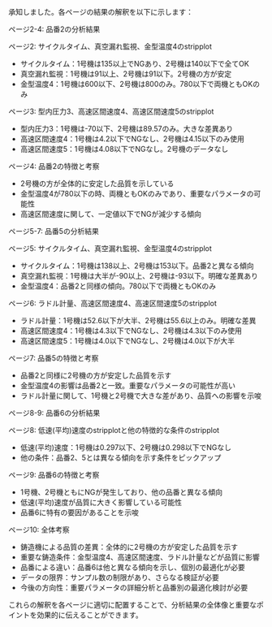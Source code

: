  承知しました。各ページの結果の解釈を以下に示します：

ページ2-4: 品番2の分析結果

ページ2: サイクルタイム、真空漏れ監視、金型温度4のstripplot
- サイクルタイム：1号機は135以上でNGあり、2号機は140以下で全てOK
- 真空漏れ監視：1号機は91以上、2号機は91以下。2号機の方が安定
- 金型温度4：1号機は600以下、2号機は800のみ。780以下で両機ともOKのみ

ページ3: 型内圧力3、高速区間速度4、高速区間速度5のstripplot
- 型内圧力3：1号機は-70以下、2号機は89.57のみ。大きな差異あり
- 高速区間速度4：1号機は4.2以下でNGなし、2号機は4.15以下のみ使用
- 高速区間速度5：1号機は4.08以下でNGなし。2号機のデータなし

ページ4: 品番2の特徴と考察
- 2号機の方が全体的に安定した品質を示している
- 金型温度4が780以下の時、両機ともOKのみであり、重要なパラメータの可能性
- 高速区間速度に関して、一定値以下でNGが減少する傾向

ページ5-7: 品番5の分析結果

ページ5: サイクルタイム、真空漏れ監視、金型温度4のstripplot
- サイクルタイム：1号機は138以上、2号機は153以下。品番2と異なる傾向
- 真空漏れ監視：1号機は大半が-90以上、2号機は-93以下。明確な差異あり
- 金型温度4：品番2と同様の傾向。780以下で両機ともOKのみ

ページ6: ラドル計量、高速区間速度4、高速区間速度5のstripplot
- ラドル計量：1号機は52.6以下が大半、2号機は55.6以上のみ。明確な差異
- 高速区間速度4：1号機は4.3以下でNGなし、2号機は4.3以下のみ使用
- 高速区間速度5：1号機は4.0以下でNGなし、2号機は4.0以下が大半

ページ7: 品番5の特徴と考察
- 品番2と同様に2号機の方が安定した品質を示す
- 金型温度4の影響は品番2と一致。重要なパラメータの可能性が高い
- ラドル計量に関して、1号機と2号機で大きな差があり、品質への影響を示唆

ページ8-9: 品番6の分析結果

ページ8: 低速(平均)速度のstripplotと他の特徴的な条件のstripplot
- 低速(平均)速度：1号機は0.297以下、2号機は0.298以下でNGなし
- 他の条件：品番2、5とは異なる傾向を示す条件をピックアップ

ページ9: 品番6の特徴と考察
- 1号機、2号機ともにNGが発生しており、他の品番と異なる傾向
- 低速(平均)速度が品質に大きく影響している可能性
- 品番6に特有の要因があることを示唆

ページ10: 全体考察
- 鋳造機による品質の差異：全体的に2号機の方が安定した品質を示す
- 重要な鋳造条件：金型温度4、高速区間速度、ラドル計量などが品質に影響
- 品番による違い：品番6は他と異なる傾向を示し、個別の最適化が必要
- データの限界：サンプル数の制限があり、さらなる検証が必要
- 今後の方向性：重要パラメータの詳細分析と品番別の最適化検討が必要

これらの解釈を各ページに適切に配置することで、分析結果の全体像と重要なポイントを効果的に伝えることができます。
